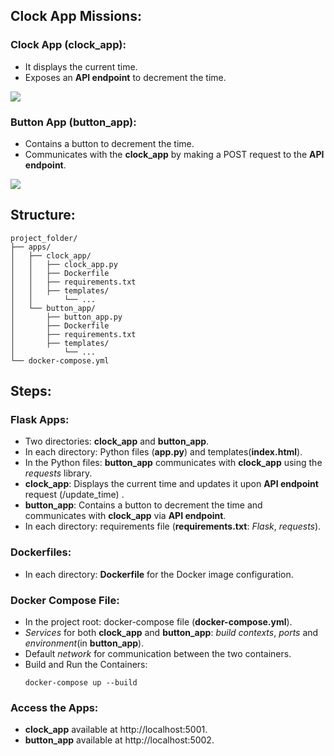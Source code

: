 ## Clock App Missions: 
### Clock App (clock_app): 
-	It displays the current time. 
-	Exposes an **API endpoint** to decrement the time.
<img src = "screenshots/LUCIA HEREDIA.png">

### Button App (button_app):
-	Contains a button to decrement the time. 
-	Communicates with the **clock_app** by making a POST request to the **API endpoint**.
<img src = "screenshots/LUCIA HEREDIA.png">

## Structure:
```
project_folder/
├── apps/
│   ├── clock_app/
│   │   ├── clock_app.py
│   │   ├── Dockerfile
│   │   ├── requirements.txt
│   │   ├── templates/
│   │       └── ...
│   └── button_app/ 
│       ├── button_app.py
│       ├── Dockerfile
│       ├── requirements.txt
│       ├── templates/
│           └── ...
└── docker-compose.yml 
```

## Steps:
### Flask Apps:
-	Two directories: **clock_app** and **button_app**. 
-	In each directory: Python files (**app.py**) and templates(**index.html**). 
-   In the Python files: **button_app** communicates with **clock_app** using the *requests* library. 
-	**clock_app**: Displays the current time and updates it upon **API endpoint** request (/update_time) . 
-	**button_app**: Contains a button to decrement the time and communicates with **clock_app** via **API endpoint**. 
-	In each directory: requirements file (**requirements.txt**: *Flask*, *requests*).
### Dockerfiles:
-	In each directory: **Dockerfile** for the Docker image configuration. 
### Docker Compose File:
-	In the project root: docker-compose file (**docker-compose.yml**).
-	*Services* for both **clock_app** and **button_app**: *build contexts*, *ports* and *environment*(in **button_app**). 
-	Default *network* for communication between the two containers. 
-	Build and Run the Containers:
    ```
    docker-compose up --build
    ```
### Access the Apps:
-	**clock_app** available at http://localhost:5001. 
-	**button_app** available at http://localhost:5002. 
